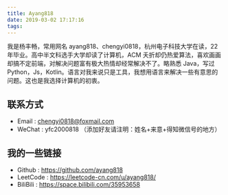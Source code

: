 ```yaml
---
title: Ayang818
date: 2019-03-02 17:17:16
tags:
---
```


我是杨丰畅，常用网名 ayang818、chengyi0818，杭州电子科技大学在读，22 年毕业。高中半文科选手大学却读了计算机，ACM 夭折却仍热爱算法，喜欢画画却搞不定前端，对解决问题富有极大热情却经常解决不了。略熟悉 Java，写过 Python，Js，Kotlin。语言对我来说只是工具，我想用语言来解决一些有意思的问题。这也是我选择计算机的初衷。

## 联系方式

- Email : chengyi0818@foxmail.com
- WeChat : yfc2000818 （添加好友请注明：姓名+来意+得知微信号的地方）

## 我的一些链接

- Github : https://github.com/ayang818
- LeetCode : https://leetcode-cn.com/u/ayang818/
- BiliBili : https://space.bilibili.com/35953658
